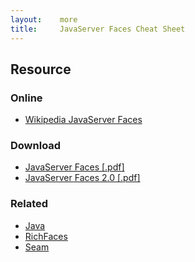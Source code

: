 ```yaml
---
layout:    more
title:     JavaServer Faces Cheat Sheet
---
```

<div class="content content-400">
    <div class="board board-326">
        <h2 class="board-title">Resource</h2>
        <div class="board-card">
            <h3 class="board-card-title">Online</h3>
            <ul>
                <li><a href="http://en.wikipedia.org/wiki/JavaServer_Faces">Wikipedia JavaServer Faces</a></li>
            </ul>
        </div>
        <div class="board-card">
            <h3 class="board-card-title">Download</h3>
            <ul>
                <li><a href="http://refcardz.dzone.com/refcardz/javaserver-faces">JavaServer Faces [.pdf]</a></li>
                <li><a href="http://refcardz.dzone.com/refcardz/javaserver-faces-20">JavaServer Faces 2.0 [.pdf]</a></li>
            </ul>
        </div>
        <div class="board-card">
            <h3 class="board-card-title">Related</h3>
            <ul>
                <li><a href="/java" title="Java Cheat Sheet">Java</a></li>
                <li><a href="/richfaces" title="RichFaces Cheat Sheet">RichFaces</a></li>
                <li><a href="/seam" title="Seam Cheat Sheet">Seam</a></li>
            </ul>
        </div>
    </div>
</div>
